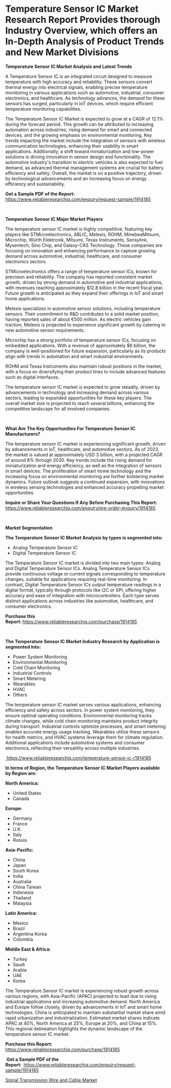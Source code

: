 <p><h1>Temperature Sensor IC Market Research Report Provides thorough Industry Overview, which offers an In-Depth Analysis of Product Trends and New Market Divisions</h1></p><p><strong>Temperature Sensor IC Market Analysis and Latest Trends</strong></p>
<p><p>A Temperature Sensor IC is an integrated circuit designed to measure temperature with high accuracy and reliability. These sensors convert thermal energy into electrical signals, enabling precise temperature monitoring in various applications such as automotive, industrial, consumer electronics, and healthcare. As technology advances, the demand for these sensors has surged, particularly in IoT devices, which require efficient temperature monitoring capabilities.</p><p>The Temperature Sensor IC Market is expected to grow at a CAGR of 12.1% during the forecast period. This growth can be attributed to increasing automation across industries, rising demand for smart and connected devices, and the growing emphasis on environmental monitoring. Key trends impacting the market include the integration of sensors with wireless communication technologies, enhancing their usability in smart applications. Additionally, a shift toward miniaturization and low-power solutions is driving innovation in sensor design and functionality. The automotive industry's transition to electric vehicles is also expected to fuel demand, as advanced thermal management systems are crucial for battery efficiency and safety. Overall, the market is on a positive trajectory, driven by technological advancements and an increasing focus on energy efficiency and sustainability.</p></p>
<p><strong>Get a Sample PDF of the Report:&nbsp;</strong> <a href="https://www.reliableresearchiq.com/enquiry/request-sample/1914185?utm_campaign=2285&utm_medium=2&utm_source=Github&utm_content=ia&utm_term=06042025&utm_id=temperature-sensor-ic">https://www.reliableresearchiq.com/enquiry/request-sample/1914185</a></p>
<p>&nbsp;</p>
<p><strong>Temperature Sensor IC Major Market Players</strong></p>
<p><p>The temperature sensor IC market is highly competitive, featuring key players like STMicroelectronics, ABLIC, Melexis, ROHM, MinebeaMitsumi, Microchip, Würth Elektronik, Mitsumi, Texas Instruments, Sensylink, Mysentech, Sino Chip, and Galaxy-CAS Technology. These companies are focusing on innovation and enhancing performance to capture growing demand across automotive, industrial, healthcare, and consumer electronics sectors.</p><p>STMicroelectronics offers a range of temperature sensor ICs, known for precision and reliability. The company has reported consistent market growth, driven by strong demand in automotive and industrial applications, with revenues reaching approximately $12.8 billion in the recent fiscal year. Future growth is anticipated as they expand their offerings in IoT and smart home applications.</p><p>Melexis specializes in automotive sensor solutions, including temperature sensors. Their commitment to R&D contributes to a solid market position, having reported sales of about €500 million. As electric vehicles gain traction, Melexis is projected to experience significant growth by catering to new automotive sensor requirements.</p><p>Microchip has a strong portfolio of temperature sensor ICs, focusing on embedded applications. With a revenue of approximately $6 billion, the company is well-positioned for future expansion, particularly as its products align with trends in automation and smart industrial environments.</p><p>ROHM and Texas Instruments also maintain robust positions in the market, with a focus on diversifying their product lines to include advanced features such as digital interfaces.</p><p>The temperature sensor IC market is expected to grow steadily, driven by advancements in technology and increasing demand across various sectors, leading to expanded opportunities for these key players. The overall market size is projected to reach several billions, enhancing the competitive landscape for all involved companies.</p></p>
<p>&nbsp;</p>
<p><strong>What Are The Key Opportunities For Temperature Sensor IC Manufacturers?</strong></p>
<p><p>The temperature sensor IC market is experiencing significant growth, driven by advancements in IoT, healthcare, and automotive sectors. As of 2023, the market is valued at approximately USD 3 billion, with a projected CAGR of around 8% through 2030. Key trends include the rising demand for miniaturization and energy efficiency, as well as the integration of sensors in smart devices. The proliferation of smart home technology and the increasing focus on environmental monitoring are further bolstering market dynamics. Future outlook suggests a continued expansion, with innovations in wireless sensing technologies and enhanced accuracy propelling market opportunities.</p></p>
<p><strong>Inquire or Share Your Questions If Any Before Purchasing This Report:</strong> <a href="https://www.reliableresearchiq.com/enquiry/pre-order-enquiry/1914185?utm_campaign=2285&utm_medium=2&utm_source=Github&utm_content=ia&utm_term=06042025&utm_id=temperature-sensor-ic">https://www.reliableresearchiq.com/enquiry/pre-order-enquiry/1914185</a></p>
<p>&nbsp;</p>
<p><strong>Market Segmentation</strong></p>
<p><strong>The Temperature Sensor IC Market Analysis by types is segmented into:</strong></p>
<p><ul><li>Analog Temperature Sensor IC</li><li>Digital Temperature Sensor IC</li></ul></p>
<p><p>The Temperature Sensor IC market is divided into two main types: Analog and Digital Temperature Sensor ICs. Analog Temperature Sensor ICs provide continuous voltage or current signals corresponding to temperature changes, suitable for applications requiring real-time monitoring. In contrast, Digital Temperature Sensor ICs output temperature readings in a digital format, typically through protocols like I2C or SPI, offering higher accuracy and ease of integration with microcontrollers. Each type serves distinct applications across industries like automotive, healthcare, and consumer electronics.</p></p>
<p><strong>Purchase this Report:&nbsp;</strong><a href="https://www.reliableresearchiq.com/purchase/1914185?utm_campaign=2285&utm_medium=2&utm_source=Github&utm_content=ia&utm_term=06042025&utm_id=temperature-sensor-ic">https://www.reliableresearchiq.com/purchase/1914185</a></p>
<p>&nbsp;</p>
<p><strong>The Temperature Sensor IC Market Industry Research by Application is segmented into:</strong></p>
<p><ul><li>Power System Monitoring</li><li>Environmental Monitoring</li><li>Cold Chain Monitoring</li><li>Industrial Controls</li><li>Smart Metering</li><li>Wearables</li><li>HVAC</li><li>Others</li></ul></p>
<p><p>The temperature sensor IC market serves various applications, enhancing efficiency and safety across sectors. In power system monitoring, they ensure optimal operating conditions. Environmental monitoring tracks climate changes, while cold chain monitoring maintains product integrity during transport. Industrial controls optimize processes, and smart metering enables accurate energy usage tracking. Wearables utilize these sensors for health metrics, and HVAC systems leverage them for climate regulation. Additional applications include automotive systems and consumer electronics, reflecting their versatility across multiple industries.</p></p>
<p><a href="https://www.reliableresearchiq.com/temperature-sensor-ic-r1914185?utm_campaign=2285&utm_medium=2&utm_source=Github&utm_content=ia&utm_term=06042025&utm_id=temperature-sensor-ic">&nbsp;https://www.reliableresearchiq.com/temperature-sensor-ic-r1914185</a></p>
<p><strong>In terms of Region, the Temperature Sensor IC Market Players available by Region are:</strong></p>
<p>
    <p> <strong> North America: </strong>
        <ul>
            <li>United States</li>
            <li>Canada</li>
        </ul>
        </p> 
    <p> <strong> Europe: </strong>
        <ul>
            <li>Germany</li>
            <li>France</li>
            <li>U.K.</li>
            <li>Italy</li>
            <li>Russia</li>
        </ul>
        </p> 
    <p> <strong> Asia-Pacific: </strong>
        <ul>
            <li>China</li>
            <li>Japan</li>
            <li>South Korea</li>
            <li>India</li>
            <li>Australia</li>
            <li>China Taiwan</li>
            <li>Indonesia</li>
            <li>Thailand</li>
            <li>Malaysia</li>
        </ul>
        </p> 
    <p> <strong> Latin America: </strong>
        <ul>
            <li>Mexico</li>
            <li>Brazil</li>
            <li>Argentina Korea</li>
            <li>Colombia</li>
        </ul>
        </p> 
    <p> <strong> Middle East & Africa: </strong>
        <ul>
            <li>Turkey</li>
            <li>Saudi</li>
            <li>Arabia</li>
            <li>UAE</li>
            <li>Korea</li>
        </ul>
    </p>
    </p>
<p><p>The Temperature Sensor IC market is experiencing robust growth across various regions, with Asia-Pacific (APAC) projected to lead due to rising industrial applications and increasing automotive demand. North America and Europe follow closely, driven by advancements in IoT and smart home technologies. China is anticipated to maintain substantial market share amid rapid urbanization and industrialization. Estimated market shares indicate APAC at 40%, North America at 25%, Europe at 20%, and China at 15%. This regional delineation highlights the dynamic landscape of the temperature sensor IC market.</p></p>
<p><strong>Purchase this Report: </strong><a href="https://www.reliableresearchiq.com/purchase/1914185?utm_campaign=2285&utm_medium=2&utm_source=Github&utm_content=ia&utm_term=06042025&utm_id=temperature-sensor-ic">https://www.reliableresearchiq.com/purchase/1914185</a></p>
<p>&nbsp;<strong>Get a Sample PDF of the Report:&nbsp;&nbsp;</strong><a href="https://www.reliableresearchiq.com/enquiry/request-sample/1914185?utm_campaign=2285&utm_medium=2&utm_source=Github&utm_content=ia&utm_term=06042025&utm_id=temperature-sensor-ic">https://www.reliableresearchiq.com/enquiry/request-sample/1914185</a></p>
<p><strong></strong></p>
<p><p><a href="https://github.com/leopardmicheal7019/Market-Research-Report-List-1/blob/main/signal-transmission-wire-and-cable-market.md?utm_campaign=2285&utm_medium=2&utm_source=Github&utm_content=ia&utm_term=06042025&utm_id=temperature-sensor-ic">Signal Transmission Wire and Cable Market</a></p></p>